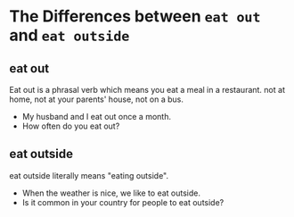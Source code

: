 # The Differences between `eat out` and `eat outside`

## eat out

Eat out is a phrasal verb which means you eat a meal in a restaurant.
not at home,
not at your parents' house,
not on a bus.

- My husband and I eat out once a month.
- How often do you eat out?

## eat outside

eat outside literally means "eating outside".

- When the weather is nice, we like to eat outside.
- Is it common in your country for people to eat outside?